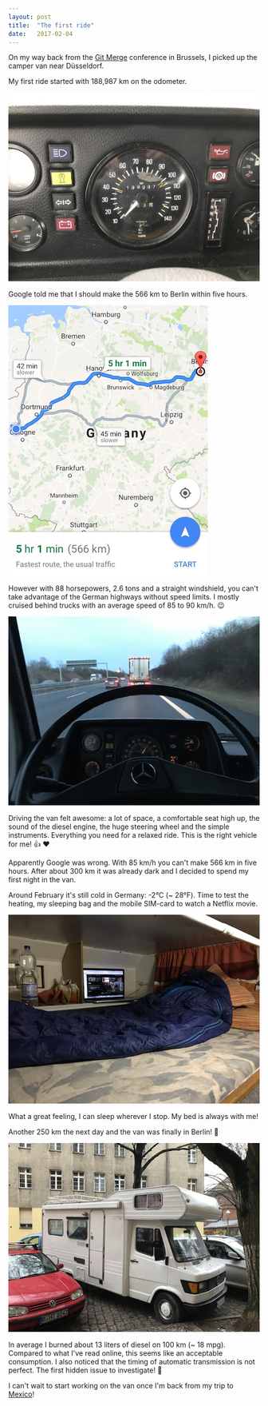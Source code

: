 ```yaml
---
layout: post
title:  "The first ride"
date:   2017-02-04
---
```


On my way back from the [Git Merge](https://git-merge.com/) conference in Brussels, I picked up the camper van near Düsseldorf.

My first ride started with 188,987 km on the odometer.

![Odometer before the first trip](/assets/images/IMG_6767.JPG)

Google told me that I should make the 566 km to Berlin within five hours.

![Route from Düsseldorf to Berlin](/assets/images/IMG_6766.JPG)

However with 88 horsepowers, 2.6 tons and a straight windshield, you can't take advantage of the German highways without speed limits. I mostly cruised behind trucks with an average speed of 85 to 90 km/h. :wink:

![Driving on the highway](/assets/images/IMG_6773.JPG)

Driving the van felt awesome: a lot of space, a comfortable seat high up, the sound of the diesel engine, the huge steering wheel and the simple instruments. Everything you need for a relaxed ride. This is the right vehicle for me! :+1: :heart:

Apparently Google was wrong. With 85 km/h you can't make 566 km in five hours. After about 300 km it was already dark and I decided to spend my first night in the van.

Around February it's still cold in Germany: -2°C (~ 28°F). Time to test the heating, my sleeping bag and the mobile SIM-card to watch a Netflix movie.

![Driving on the highway](/assets/images/IMG_6777.JPG)

What a great feeling, I can sleep wherever I stop. My bed is always with me!

Another 250 km the next day and the van was finally in Berlin! :tada:

![Driving on the highway](/assets/images/IMG_6790.JPG)

In average I burned about 13 liters of diesel on 100 km (~ 18 mpg). Compared to what I've read online, this seems like an acceptable consumption. I also noticed that the timing of automatic transmission is not perfect. The first hidden issue to investigate! :wrench:

I can't wait to start working on the van once I'm back from my trip to [Mexico](http://sayulitacowork.com/)!
